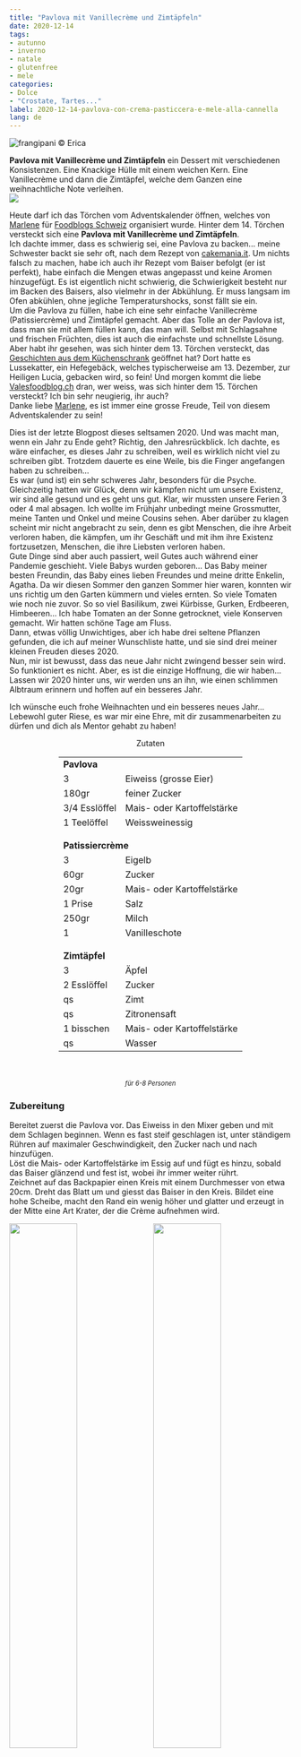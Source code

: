 ```yaml
---
title: "Pavlova mit Vanillecrème und Zimtäpfeln"
date: 2020-12-14
tags:
- autunno
- inverno
- natale
- glutenfree
- mele
categories:
- Dolce
- "Crostate, Tartes..."
label: 2020-12-14-pavlova-con-crema-pasticcera-e-mele-alla-cannella
lang: de
---
```

![](../2020-12-14-pavlova-con-crema-pasticcera-e-mele-alla-cannella/header.jpeg "frangipani © Erica")

**Pavlova mit Vanillecrème und Zimtäpfeln** ein Dessert mit verschiedenen Konsistenzen. Eine Knackige Hülle mit einem weichen Kern. Eine Vanillecrème und dann die Zimtäpfel, welche dem Ganzen eine weihnachtliche Note verleihen.
<br />
<a href="https://www.foodblogs-schweiz.ch/foodblogs-schweiz-adventskalender-2020/" target="_blank" rel="noreferrer noopener">
<img src="https://www.foodblogs-schweiz.ch/wp-content/uploads/2020/10/Challenge-Banner-1.png" class="wp-image-452 ignore-gallery-item"></a>

Heute darf ich das Törchen vom Adventskalender öffnen, welches von <a href="https://marlenessweetthings.ch" target="_blank">Marlene</a> für <a href="https://www.foodblogs-schweiz.ch" target="_blank">Foodblogs Schweiz</a> organisiert wurde. Hinter dem 14. Törchen versteckt sich eine **Pavlova mit Vanillecrème und Zimtäpfeln**.
<br />
Ich dachte immer, dass es schwierig sei, eine Pavlova zu backen... meine Schwester backt sie sehr oft, nach dem Rezept von <a href="https://www.cakemania.it/ricette/pavlova/" target="_blank">cakemania.it</a>. Um nichts falsch zu machen, habe ich auch ihr Rezept vom Baiser befolgt (er ist perfekt), habe einfach die Mengen etwas angepasst und keine Aromen hinzugefügt. Es ist eigentlich nicht schwierig, die Schwierigkeit besteht nur im Backen des Baisers, also vielmehr in der Abkühlung. Er muss langsam im Ofen abkühlen, ohne jegliche Temperaturshocks, sonst fällt sie ein.
<br />
Um die Pavlova zu füllen, habe ich eine sehr einfache Vanillecrème (Patissiercrème) und Zimtäpfel gemacht. Aber das Tolle an der Pavlova ist, dass man sie mit allem füllen kann, das man will. Selbst mit Schlagsahne und frischen Früchten, dies ist auch die einfachste und schnellste Lösung.
<br />
Aber habt ihr gesehen, was sich hinter dem 13. Törchen versteckt, das <a href="https://www.geschichtenausdemkuechenschrank.ch/2020/12/13/lussekatter-schwedisches-hefegebäck-mit-safran/" target="_blank">Geschichten aus dem Küchenschrank</a> geöffnet hat? Dort hatte es Lussekatter, ein Hefegebäck, welches typischerweise am 13. Dezember, zur Heiligen Lucia, gebacken wird, so fein! Und morgen kommt die liebe <a href="https://www.valesfoodblog.ch" target="_blank">Valesfoodblog.ch</a> dran, wer weiss, was sich hinter dem 15. Törchen versteckt? Ich bin sehr neugierig, ihr auch?
<br />
Danke liebe <a href="https://marlenessweetthings.ch" target="_blank">Marlene</a>, es ist immer eine grosse Freude, Teil von diesem Adventskalender zu sein!

Dies ist der letzte Blogpost dieses seltsamen 2020. Und was macht man, wenn ein Jahr zu Ende geht? Richtig, den Jahresrückblick. Ich dachte, es wäre einfacher, es dieses Jahr zu schreiben, weil es wirklich nicht viel zu schreiben gibt. Trotzdem dauerte es eine Weile, bis die Finger angefangen haben zu schreiben...
<br />
Es war (und ist) ein sehr schweres Jahr, besonders für die Psyche. Gleichzeitig hatten wir Glück, denn wir kämpfen nicht um unsere Existenz, wir sind alle gesund und es geht uns gut. Klar, wir mussten unsere Ferien 3 oder 4 mal absagen. Ich wollte im Frühjahr unbedingt meine Grossmutter, meine Tanten und Onkel und meine Cousins ​​sehen. Aber darüber zu klagen scheint mir nicht angebracht zu sein, denn es gibt Menschen, die ihre Arbeit verloren haben, die kämpfen, um ihr Geschäft und mit ihm ihre Existenz fortzusetzen, Menschen, die ihre Liebsten verloren haben.
<br />
Gute Dinge sind aber auch passiert, weil Gutes auch während einer Pandemie geschieht. Viele Babys wurden geboren... Das Baby meiner besten Freundin, das Baby eines lieben Freundes und meine dritte Enkelin, Agatha. Da wir diesen Sommer den ganzen Sommer hier waren, konnten wir uns richtig um den Garten kümmern und vieles ernten. So viele Tomaten wie noch nie zuvor. So so viel Basilikum, zwei Kürbisse, Gurken, Erdbeeren, Himbeeren... Ich habe Tomaten an der Sonne getrocknet, viele Konserven gemacht. Wir hatten schöne Tage am Fluss.
<br />
Dann, etwas völlig Unwichtiges, aber ich habe drei seltene Pflanzen gefunden, die ich auf meiner Wunschliste hatte, und sie sind drei meiner kleinen Freuden dieses 2020.
<br />
Nun, mir ist bewusst, dass das neue Jahr nicht zwingend besser sein wird. So funktioniert es nicht. Aber, es ist die einzige Hoffnung, die wir haben... Lassen wir 2020 hinter uns, wir werden uns an ihn, wie einen schlimmen Albtraum erinnern und hoffen auf ein besseres Jahr.

Ich wünsche euch frohe Weihnachten und ein besseres neues Jahr... Lebewohl guter Riese, es war mir eine Ehre, mit dir zusammenarbeiten zu dürfen und dich als Mentor gehabt zu haben!

<div id="wrapper" style="text-align: center">
  <div id="yourdiv" style="display: inline-block;">
    <div class="ingredients" itemscope itemtype="http://schema.org/Recipe">
      <span itemprop="name" style="display:none;">Pavlova mit Vanillecrème und Zimtäpfeln</span>
      <span itemprop="recipeCategory" style="display:none;">Süsses</span>
      <img itemprop="image" style="display:none;" class="ignore-gallery-item" src="../2020-12-14-pavlova-con-crema-pasticcera-e-mele-alla-cannella/header.jpeg"/>
      <span itemprop="author" style="display:none;">Erica Raiano</span>
      <span itemprop="description" style="display:none;">Pavlova mit Vanillecrème und Zimtäpfeln ein Dessert mit verschiedenen Konsistenzen. Eine Knackige Hülle mit einem weichen Kern. Eine Vanillecrème und dann die Zimtäpfel, welche dem Ganzen eine weihnachtliche Note verleihen.</span>
      <div class="ingredients-title">Zutaten</div>
      <table>
        <tbody>
          <tr>
            <td colspan="2"><b>Pavlova</b></td>
          </tr>      
          <tr itemprop="recipeIngredient">        
            <td>3</td>
            <td>Eiweiss (grosse Eier)</td>
          </tr>
          <tr itemprop="recipeIngredient">
            <td>180gr</td>
            <td>feiner Zucker</td>
          </tr>
          <tr itemprop="recipeIngredient">
            <td>3/4 Esslöffel</td>
            <td>Mais- oder Kartoffelstärke</td>
          </tr>
          <tr itemprop="recipeIngredient">
            <td>1 Teelöffel</td>
            <td>Weissweinessig</td>
          </tr>
          <tr style="height: 15px;"></tr>
          <tr>
            <td colspan="2"><b>Patissiercrème</b></td>
          </tr>
          <tr itemprop="recipeIngredient">
            <td>3</td>
            <td>Eigelb</td>
          </tr>
          <tr itemprop="recipeIngredient">      
            <td>60gr</td>
            <td>Zucker</td>
          </tr>
          <tr itemprop="recipeIngredient">
            <td>20gr</td>
            <td>Mais- oder Kartoffelstärke</td>
          </tr>
          <tr itemprop="recipeIngredient">
            <td>1 Prise</td>
            <td>Salz</td>
          </tr>
          <tr itemprop="recipeIngredient">
            <td>250gr</td>
            <td>Milch</td>
          </tr>
          <tr itemprop="recipeIngredient">
            <td>1</td>
            <td>Vanilleschote</td>
          </tr>
          <tr style="height: 15px;"></tr>
          <tr>          
            <td colspan="2"><b>Zimtäpfel</b></td>
          </tr>
          <tr itemprop="recipeIngredient">
            <td>3</td>
            <td>Äpfel</td>
          </tr>
          <tr itemprop="recipeIngredient">
            <td>2 Esslöffel</td>
            <td>Zucker</td>
          </tr>
          <tr itemprop="recipeIngredient">
            <td>qs</td>
            <td>Zimt</td>
          </tr>
          <tr itemprop="recipeIngredient">
            <td>qs</td>
            <td>Zitronensaft</td>
          </tr>
          <tr itemprop="recipeIngredient">
            <td>1 bisschen</td>
            <td>Mais- oder Kartoffelstärke</td>
          </tr>
          <tr itemprop="recipeIngredient">
            <td>qs</td>
            <td>Wasser</td>
          </tr>
        </tbody>
      </table>
      <br></br>
      <i class="pull-right" style="font-size: 80%;" itemprop="recipeYield">für 6-8 Personen</i>
    </div>
  </div>
</div>


<h3>
  <font color="grey">
    <i class="fa-solid fa-gears"></i>
  </font> Zubereitung
</h3>

Bereitet zuerst die Pavlova vor. Das Eiweiss in den Mixer geben und mit dem Schlagen beginnen. Wenn es fast steif geschlagen ist, unter ständigem Rühren auf maximaler Geschwindigkeit, den Zucker nach und nach hinzufügen.
<br />
Löst die Mais- oder Kartoffelstärke im Essig auf und fügt es hinzu, sobald das Baiser glänzend und fest ist, wobei ihr immer weiter rührt.
<br />
Zeichnet auf das Backpapier einen Kreis mit einem Durchmesser von etwa 20cm. Dreht das Blatt um und giesst das Baiser in den Kreis. Bildet eine hohe Scheibe, macht den Rand ein wenig höher und glatter und erzeugt in der Mitte eine Art Krater, der die Crème aufnehmen wird.
<p>
  <div style="width: 100%; margin-bottom: 0">
    <img style="float: left; width: 49%; margin-right: 1%" src="../2020-12-14-pavlova-con-crema-pasticcera-e-mele-alla-cannella/meringa.jpeg" alt="" title="frangipani © Erica" />
    <img style="float: left; width: 49%; margin-left: 1%" src="../2020-12-14-pavlova-con-crema-pasticcera-e-mele-alla-cannella/teglia.jpeg" alt="" title="frangipani © Erica" />
    <div style="clear: both"></div>
  </div>
</p>

Schiebt die Pavlova im vorgeheizten Ofen bei 160°C Umluft, senkt die Temperatur nach 10 Minuten auf 150°C und backt sie für weitere 40-50 Minuten. Während dem Backen, den Ofen auf keinen Fall öffnen. Nach dem Backen, die Pavlova im leicht geöffneten Ofen abkühlen lassen.
![](../2020-12-14-pavlova-con-crema-pasticcera-e-mele-alla-cannella/pavlova.jpeg "frangipani © Erica")

Während die Pavlova backt, bereitet die Vanillecrème (Patissiercrème) vor. Mischt in einer Schüssel das Eigelb mit dem Zucker und der Stärke, bis ihr eine schöne glatte Mischung habt. Die Milch mit der zuvor geöffneten Vanilleschote zum Kochen bringen, dann unter ständigem Rühren, die kochende Milch zum Eigelbgemisch giessen. Gut rühren und alles zurück in den Topf giessen und bei mässiger Temperatur und unter ständigem Rühren köcheln lassen, bis es eingedickt ist. Die Crème in eine Schüssel geben, mit Frischhaltefolie abdecken und abkühlen lassen.
![](../2020-12-14-pavlova-con-crema-pasticcera-e-mele-alla-cannella/pasticcera.jpeg "frangipani © Erica")

Der letzte Teil sind die Zimtäpfel... Ihr könnt sie zubereiten und abkühlen lassen oder im letzten Moment zubereiten und als heissen Bestandteil des Desserts servieren... Also schält die Äpfel, entfernt das Kerngehäuse und schneidet sie in Scheiben/Schnitze. In einen Topf mit Zucker, Zitronensaft, Zimt (Pulver oder Stange), Stärke und etwas Wasser geben. Einige Minuten bei mittlerer Temperatur köcheln lassen, die Äpfel sollten leicht weich werden, aber knackig bleiben. Wenn nötig, gebt noch etwas Wasser dazu, es sollte ein wenig Sauce geben...
![](../2020-12-14-pavlova-con-crema-pasticcera-e-mele-alla-cannella/mele.jpeg "frangipani © Erica")

Legt die Pavlova auf eine Servierplatte, verteilt die Vanillecrème im Krater (rührt sie zuerst ein wenig um, um sie geschmeidiger zu machen) und toppt das Ganze mit den Zimtäpfeln... servieren und sofort geniessen!

<p>
  <div style="width: 100%; margin-bottom: 0">
    <img style="float: left; width: 49%; margin-right: 1%" src="../2020-12-14-pavlova-con-crema-pasticcera-e-mele-alla-cannella/risultato1.jpeg" alt="" title="frangipani © Erica" />
    <img style="float: left; width: 49%; margin-left: 1%" src="../2020-12-14-pavlova-con-crema-pasticcera-e-mele-alla-cannella/risultato2.jpeg" alt="" title="frangipani © Erica" />
    <div style="clear: both"></div>
  </div>
</p>

![](../2020-12-14-pavlova-con-crema-pasticcera-e-mele-alla-cannella/risultato3.jpeg "frangipani © Erica")

<p>
  <div style="width: 100%; margin-bottom: 0">
    <img style="float: left; width: 49%; margin-right: 1%" src="../2020-12-14-pavlova-con-crema-pasticcera-e-mele-alla-cannella/risultato4.jpeg" alt="" title="frangipani © Erica" />
    <img style="float: left; width: 49%; margin-left: 1%" src="../2020-12-14-pavlova-con-crema-pasticcera-e-mele-alla-cannella/risultato5.jpeg" alt="" title="frangipani © Erica" />
    <div style="clear: both"></div>
  </div>
</p>

<p>
  <div style="width: 100%; margin-bottom: 0">
    <img style="float: left; width: 49%; margin-right: 1%" src="../2020-12-14-pavlova-con-crema-pasticcera-e-mele-alla-cannella/risultato6.jpeg" alt="" title="frangipani © Erica" />
    <img style="float: left; width: 49%; margin-left: 1%" src="../2020-12-14-pavlova-con-crema-pasticcera-e-mele-alla-cannella/risultato7.jpeg" alt="" title="frangipani © Erica" />
    <div style="clear: both"></div>
  </div>
</p>

![](../2020-12-14-pavlova-con-crema-pasticcera-e-mele-alla-cannella/risultato8.jpeg "frangipani © Erica")

<p>
  <div style="width: 100%; margin-bottom: 0">
    <img style="float: left; width: 49%; margin-right: 1%" src="../2020-12-14-pavlova-con-crema-pasticcera-e-mele-alla-cannella/risultato9.jpeg" alt="" title="frangipani © Erica" />
    <img style="float: left; width: 49%; margin-left: 1%" src="../2020-12-14-pavlova-con-crema-pasticcera-e-mele-alla-cannella/risultato10.jpeg" alt="" title="frangipani © Erica" />
    <div style="clear: both"></div>
  </div>
</p>

<p>
  <div style="width: 100%; margin-bottom: 0">
    <img style="float: left; width: 49%; margin-right: 1%" src="../2020-12-14-pavlova-con-crema-pasticcera-e-mele-alla-cannella/risultato11.jpeg" alt="" title="frangipani © Erica" />
    <img style="float: left; width: 49%; margin-left: 1%" src="../2020-12-14-pavlova-con-crema-pasticcera-e-mele-alla-cannella/risultato12.jpeg" alt="" title="frangipani © Erica" />
    <div style="clear: both"></div>
  </div>
</p>

![](../2020-12-14-pavlova-con-crema-pasticcera-e-mele-alla-cannella/risultato13.jpeg "frangipani © Erica")

<p>
  <div style="width: 100%; margin-bottom: 0">
    <img style="float: left; width: 49%; margin-right: 1%" src="../2020-12-14-pavlova-con-crema-pasticcera-e-mele-alla-cannella/risultato14.jpeg" alt="" title="frangipani © Erica" />
    <img style="float: left; width: 49%; margin-left: 1%" src="../2020-12-14-pavlova-con-crema-pasticcera-e-mele-alla-cannella/risultato15.jpeg" alt="" title="frangipani © Erica" />
    <div style="clear: both"></div>
  </div>
</p>

<h4>Buon appetito
  <font color="red">
    <i class="fa-regular fa-face-smile"></i>
  </font>
</h4>